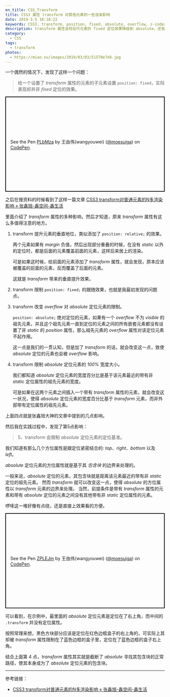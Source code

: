 ```yaml
---
en_title: CSS_Transform
title: CSS3 属性 transform 对其他元素的一些渲染影响
date: 2019-3-5 10:18:22
keywords: CSS3, transform, position, fixed, absolute, overflow, z-index, width percent
description: transform 属性会将后代元素的 fixed 定位效果降级到 absolute，还有提升元素层级的效果，同时还会影响 absolute 定位元素在 overflow 属性不为 visible 内的表现以及宽度百分比的容器基准。
category:
  - CSS
tags:
  - transform
photos:
  - https://miao.su/images/2019/03/03/51570e7d4.jpg
---
```


一个偶然的情况下，发现了这样一个问题：

> 给一个设置了 *transform* 属性的元素的子元素设置 `position: fixed`，实际表现却并非 *fixed* 定位的效果。

<p class="codepen" data-height="300" data-theme-id="36319" data-default-tab="css,result" data-user="moesuiga" data-slug-hash="PLbMza" style="height: 300px; box-sizing: border-box; display: flex; align-items: center; justify-content: center; border: 2px solid black; margin: 1em 0; padding: 1em;" data-pen-title="PLbMza">
  <span>See the Pen <a href="https://codepen.io/moesuiga/pen/PLbMza/">
  PLbMza</a> by 王由伟(wangyouwei) (<a href="https://codepen.io/moesuiga">@moesuiga</a>)
  on <a href="https://codepen.io">CodePen</a>.</span>
</p>
<script async src="https://static.codepen.io/assets/embed/ei.js"></script>

之后在搜资料的时候看到了这样一篇文章 [CSS3 transform对普通元素的N多渲染影响 «  张鑫旭-鑫空间-鑫生活](https://www.zhangxinxu.com/wordpress/2015/05/css3-transform-affect/)

里面介绍了 *transform* 属性的多种影响，然后才知道，原来 *transform* 属性有这么多值得注意的地方。

1. transform 提升元素的垂直地位，类似添加了 `position: relative;` 的效果。

    两个元素如果有 *margin* 负值，然后出现部分重叠的时候，在没有 *static* 以外的定位时，都是后面的元素覆盖前面的元素，这样后来居上的渲染。

    可是如果这时候，给前面的元素添加了 *transform* 属性，就会发现，原本应该被覆盖的前面的元素，反而覆盖了后面的元素。

    这就是 *transform* 带来的垂直提升效果。

2. transform 限制 `position: fixed;` 的跟随效果，也就是我最初发现的问题点。

3. transform 改变 *overflow* 对 *absolute* 定位元素的限制。

    `position: absolute;` 绝对定位的元素，如果有一个 *overflow* 不为 *visible* 的祖先元素，并且这个祖先元素一直到定位的元素之间的所有嵌套元素都没有设置了非 *static* 的 *position* 属性，那么祖先元素的 *overflow* 属性对该定位元素不起作用。

    这一点是我们的一贯认知，但是加了 *transform* 的话，就会改变这一点，致使 *absolute* 定位的元素也会被 *overflow* 影响。

4. transform 限制 *absolute* 定位元素的 *100%* 宽度大小。

    我们都知道 *absolute* 定位元素的宽度百分比是基于该元素最近的带有非 *static* 定位属性的祖先元素的宽度。

    可是如果在这两个元素之间插入一个带有 *transform* 属性的元素，就会改变这一状况，使得 *absolute* 定位元素的宽度百分比基于 *transform* 元素，而非外部带有定位属性的祖先元素。

上面四点就是张鑫旭大神的文章中提到的几点影响。

然后我在实践过程中，发现了第5点影响：

> 5、transform 会限制 *absolute* 定位元素的定位基准。

我们知道有那么几个方位属性是跟定位紧密结合的: *top*、*right*、*bottom* 以及 *left*。

*absolute* 定位元素的方位属性就是基于其 *包含块* 的边界来处理的。

一般来说，*absolute* 定位的元素，其包含块就是距离该元素最近的带有非 *static* 定位的祖先元素。
然而 *transform* 就可以改变这一点，使得 *absolute* 的方位属性以 *transform* 元素的边界来处理。
当然，前提条件是带有 *transform* 属性的元素和带有 *absolute* 定位的元素之间没有其他带有非 *static* 定位属性的元素。

啰嗦这一堆好像有点绕，还是直接上效果看的方便。

<p class="codepen" data-height="300" data-theme-id="36319" data-default-tab="css,result" data-user="moesuiga" data-slug-hash="ZPLEJm" style="height: 300px; box-sizing: border-box; display: flex; align-items: center; justify-content: center; border: 2px solid black; margin: 1em 0; padding: 1em;" data-pen-title="ZPLEJm">
  <span>See the Pen <a href="https://codepen.io/moesuiga/pen/ZPLEJm/">
  ZPLEJm</a> by 王由伟(wangyouwei) (<a href="https://codepen.io/moesuiga">@moesuiga</a>)
  on <a href="https://codepen.io">CodePen</a>.</span>
</p>

可以看到，在示例中，最里面的 *absolute* 定位元素是定位在了右上角，而中间的 `.transform` 并没有定位属性。

按照常理来想，黑色方块部分应该是定位在红色边框盒子的右上角的，可实际上其却被 *transform* 属性限制在了蓝色边框的盒子里，定位在了蓝色边框的盒子右上角。

结合上面第 4 点，*transform* 属性其实就是截断了 *absolute* 寻找其包含块的正常路径，使其本身成为了 *absolute* 定位元素的包含块。

----

参考链接：

- [CSS3 transform对普通元素的N多渲染影响 «  张鑫旭-鑫空间-鑫生活](https://www.zhangxinxu.com/wordpress/2015/05/css3-transform-affect/)
